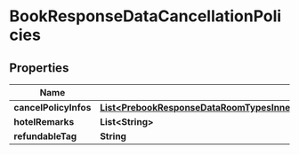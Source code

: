 

# BookResponseDataCancellationPolicies

## Properties

Name | Type | Description | Notes
------------ | ------------- | ------------- | -------------
**cancelPolicyInfos** | [**List&lt;PrebookResponseDataRoomTypesInnerRatesInnerCancellationPoliciesCancelPolicyInfosInner&gt;**](PrebookResponseDataRoomTypesInnerRatesInnerCancellationPoliciesCancelPolicyInfosInner.md) |  |  [optional]
**hotelRemarks** | **List&lt;String&gt;** |  |  [optional]
**refundableTag** | **String** |  |  [optional]




